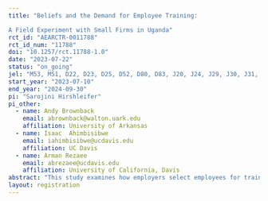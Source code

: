 ```yaml
---
title: "Beliefs and the Demand for Employee Training:
A Field Experiment with Small Firms in Uganda"
rct_id: "AEARCTR-0011788"
rct_id_num: "11788"
doi: "10.1257/rct.11788-1.0"
date: "2023-07-22"
status: "on_going"
jel: "M53, M51, D22, D23, D25, D52, D80, D83, J20, J24, J29, J30, J31, J46, J63, L20, L26"
start_year: "2023-07-10"
end_year: "2024-09-30"
pi: "Sarojini Hirshleifer"
pi_other:
  - name: Andy Brownback
    email: abrownback@walton.uark.edu
    affiliation: University of Arkansas
  - name: Isaac  Ahimbisibwe
    email: iahimbisibwe@ucdavis.edu
    affiliation: UC Davis
  - name: Arman Rezaee
    email: abrezaee@ucdavis.edu
    affiliation: University of California, Davis
abstract: "This study examines how employers select employees for training and employee demand for training. We incentive-compatibly elicit employers' beliefs about which of their employees it would be socially optimal to train, as well as employers' preferences over which of their employees they choose to train. We will then investigate if employers' selection of workers is individually rational or driven by behavioral biases. Finally, we will measure employees' self-selection into training and its alignment with employers' selections. To ensure incentive compatibility of employer and employee choices, we provide employees from a sample of metalworking SMEs in Kampala, Uganda, with a free, high-quality skills training. In addition, we conduct practical skills tests to measure employee metal working skills before and after training."
layout: registration
---
```


